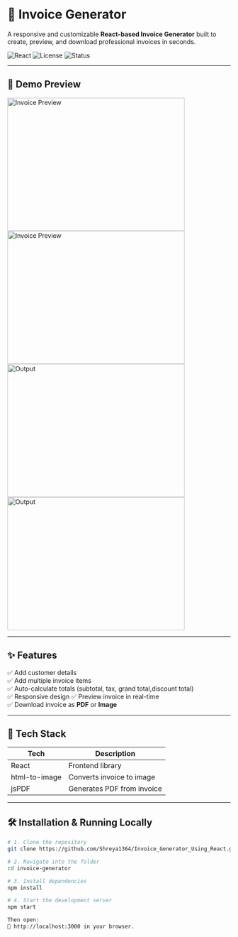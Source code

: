 # 🧾 Invoice Generator

A responsive and customizable **React-based Invoice Generator** built to create, preview, and download professional invoices in seconds.

![React](https://img.shields.io/badge/React-17+-blue.svg)
![License](https://img.shields.io/badge/License-MIT-green.svg)
![Status](https://img.shields.io/badge/Project%20Status-Complete-brightgreen)

---

## 📸 Demo Preview


<img src="https://github.com/user-attachments/assets/4c11f5fe-9357-477c-8c39-c7b2810255b1" alt="Invoice Preview" height="300" width="400"/>

<img src="https://github.com/user-attachments/assets/f399ef8f-df5d-41ab-8a2a-90b046d2c966" alt="Invoice Preview" height="300" width="400"/>


<img src="https://github.com/user-attachments/assets/0034f9e4-456f-4b04-96b2-ba868abaf3d2" alt="Output" height="300" width="400"/>

<img src="https://github.com/user-attachments/assets/11a7b87c-517c-40d8-b3d2-c06757ceedeb" alt="Output" height="300" width="400"/>


---

## ✨ Features

✅ Add customer details  
✅ Add multiple invoice items  
✅ Auto-calculate totals (subtotal, tax, grand total,discount total)  
✅ Responsive design
✅ Preview invoice in real-time  
✅ Download invoice as **PDF** or **Image**

---

## 🚀 Tech Stack

| Tech        | Description                  |
|-------------|------------------------------|
| React       | Frontend library             |
| html-to-image | Converts invoice to image   |
| jsPDF       | Generates PDF from invoice   |
   

---

## 🛠️ Installation & Running Locally

```bash
# 1. Clone the repository
git clone https://github.com/Shreya1364/Invoice_Generator_Using_React.git

# 2. Navigate into the folder
cd invoice-generator

# 3. Install dependencies
npm install

# 4. Start the development server
npm start

Then open:
📍 http://localhost:3000 in your browser.

